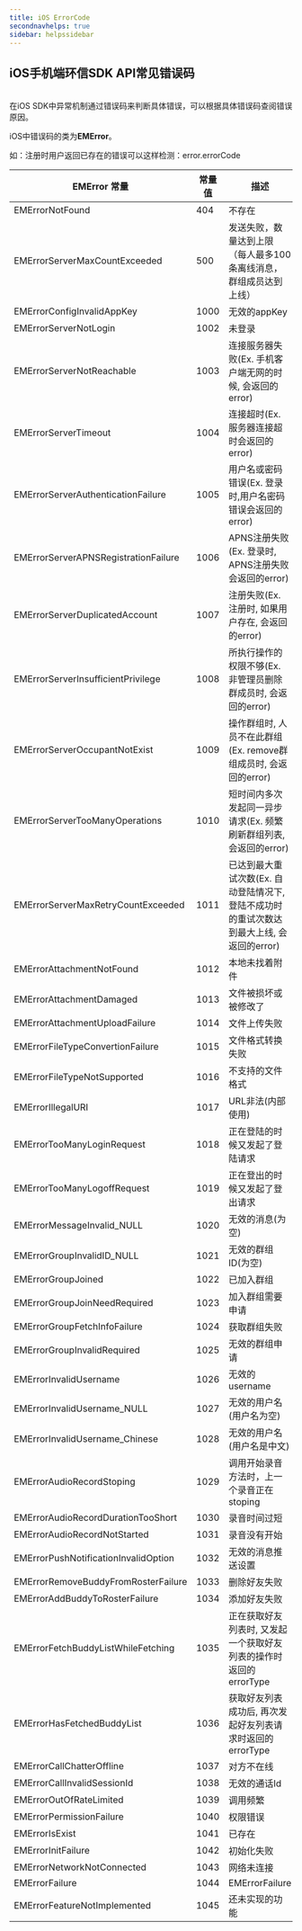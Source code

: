 ```yaml
---
title: iOS ErrorCode
secondnavhelps: true
sidebar: helpssidebar
---
```


## iOS手机端环信SDK API常见错误码

<br/>
在iOS SDK中异常机制通过错误码来判断具体错误，可以根据具体错误码查阅错误原因。

iOS中错误码的类为**EMError**。

如：注册时用户返回已存在的错误可以这样检测：error.errorCode

|EMError 常量|常量值|描述|
|---------------|------------|-------------|
|EMErrorNotFound | 404 |不存在|
|EMErrorServerMaxCountExceeded| 500 |发送失败，数量达到上限（每人最多100条离线消息，群组成员达到上线）|
|EMErrorConfigInvalidAppKey| 1000 |无效的appKey|
|EMErrorServerNotLogin| 1002 |未登录|
|EMErrorServerNotReachable| 1003 |连接服务器失败(Ex. 手机客户端无网的时候, 会返回的error)|
|EMErrorServerTimeout| 1004 |连接超时(Ex. 服务器连接超时会返回的error)|
|EMErrorServerAuthenticationFailure| 1005 |用户名或密码错误(Ex. 登录时,用户名密码错误会返回的error)|
|EMErrorServerAPNSRegistrationFailure| 1006 |APNS注册失败 (Ex. 登录时, APNS注册失败会返回的error)|
|EMErrorServerDuplicatedAccount| 1007 |注册失败(Ex. 注册时, 如果用户存在, 会返回的error)|
|EMErrorServerInsufficientPrivilege| 1008 |所执行操作的权限不够(Ex. 非管理员删除群成员时, 会返回的error)|
|EMErrorServerOccupantNotExist| 1009 |操作群组时, 人员不在此群组(Ex. remove群组成员时, 会返回的error)|
|EMErrorServerTooManyOperations| 1010 |短时间内多次发起同一异步请求(Ex. 频繁刷新群组列表, 会返回的error)|
|EMErrorServerMaxRetryCountExceeded| 1011 |已达到最大重试次数(Ex. 自动登陆情况下, 登陆不成功时的重试次数达到最大上线, 会返回的error)|
|EMErrorAttachmentNotFound| 1012 |本地未找着附件|
|EMErrorAttachmentDamaged| 1013 |文件被损坏或被修改了|
|EMErrorAttachmentUploadFailure| 1014 |文件上传失败|
|EMErrorFileTypeConvertionFailure| 1015 |文件格式转换失败|
|EMErrorFileTypeNotSupported| 1016 |不支持的文件格式|
|EMErrorIllegalURI| 1017 |URL非法(内部使用)|
|EMErrorTooManyLoginRequest| 1018 |正在登陆的时候又发起了登陆请求|
|EMErrorTooManyLogoffRequest| 1019 |正在登出的时候又发起了登出请求|
|EMErrorMessageInvalid_NULL| 1020 |无效的消息(为空)|
|EMErrorGroupInvalidID_NULL| 1021 |无效的群组ID(为空)|
|EMErrorGroupJoined| 1022 |已加入群组|
|EMErrorGroupJoinNeedRequired| 1023 | 加入群组需要申请|
|EMErrorGroupFetchInfoFailure| 1024 | 获取群组失败 |
|EMErrorGroupInvalidRequired| 1025 | 无效的群组申请|
|EMErrorInvalidUsername| 1026 |无效的username|
|EMErrorInvalidUsername_NULL| 1027 |无效的用户名(用户名为空)|
|EMErrorInvalidUsername_Chinese | 1028| 无效的用户名(用户名是中文)|
|EMErrorAudioRecordStoping| 1029 | 调用开始录音方法时，上一个录音正在stoping|
|EMErrorAudioRecordDurationTooShort| 1030 |录音时间过短|
|EMErrorAudioRecordNotStarted| 1031 |录音没有开始|
|EMErrorPushNotificationInvalidOption| 1032 |无效的消息推送设置|
|EMErrorRemoveBuddyFromRosterFailure| 1033|删除好友失败|
|EMErrorAddBuddyToRosterFailure | 1034|添加好友失败|
|EMErrorFetchBuddyListWhileFetching|1035|正在获取好友列表时, 又发起一个获取好友列表的操作时返回的errorType|
|EMErrorHasFetchedBuddyList| 1036 |获取好友列表成功后, 再次发起好友列表请求时返回的errorType|
|EMErrorCallChatterOffline | 1037 |对方不在线|
|EMErrorCallInvalidSessionId| 1038| 无效的通话Id|
|EMErrorOutOfRateLimited| 1039 | 调用频繁|
|EMErrorPermissionFailure|1040| 权限错误|
|EMErrorIsExist| 1041| 已存在|
|EMErrorInitFailure| 1042| 初始化失败|
|EMErrorNetworkNotConnected| 1043| 网络未连接|
|EMErrorFailure| 1044| EMErrorFailure|
|EMErrorFeatureNotImplemented| 1045|还未实现的功能|




